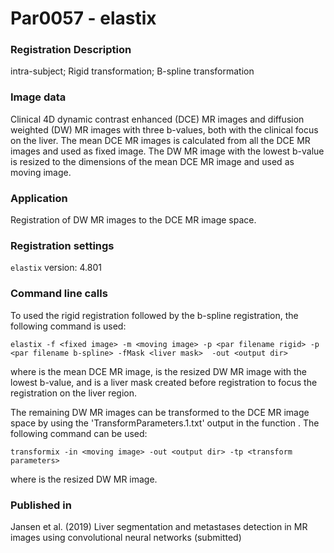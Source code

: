# Par0057 - elastix

###  Registration Description
intra-subject; Rigid transformation; B-spline transformation

###  Image data

Clinical 4D dynamic contrast enhanced (DCE) MR images and diffusion weighted (DW) MR images with three b-values, both with the clinical focus on the liver. The mean DCE MR images is calculated from all the DCE MR images and used as fixed image. The DW MR image with the lowest b-value is resized to the dimensions of the mean DCE MR image and used as moving image.

###  Application

Registration of DW MR images to the DCE MR image space.

###  Registration settings

`elastix` version: 4.801

###  Command line calls

To used the rigid registration followed by the b-spline registration, the following command is used:


    elastix -f <fixed image> -m <moving image> -p <par filename rigid> -p <par filename b-spline> -fMask <liver mask>  -out <output dir>

where <fixed image> is the mean DCE MR image, <moving image> is the resized DW MR image with the lowest b-value, and <liver mask> is a liver mask created before registration to focus the registration on the liver region.

The remaining DW MR images can be transformed to the DCE MR image space by using the 'TransformParameters.1.txt' output in the function <transformix>. The following command can be used:


    transformix -in <moving image> -out <output dir> -tp <transform parameters>

where <moving image> is the resized DW MR image.


### Published in
Jansen et al. (2019) Liver segmentation and metastases detection in MR images using convolutional neural networks (submitted)
